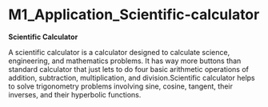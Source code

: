   #  M1_Application_Scientific-calculator

 **Scientific Calculator**

A scientific calculator is a calculator designed to calculate science, engineering, and mathematics problems. It has way
more buttons than standard calculator that just lets to do four basic arithmetic operations of addition, subtraction,
multiplication, and division.Scientific calculator  helps to solve trigonometry problems involving sine, cosine, tangent, their
inverses, and their hyperbolic functions.
